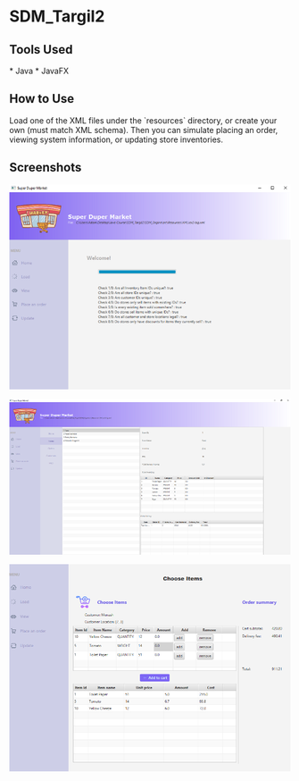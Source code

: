 # SDM_Targil2

<h2>Tools Used</h2>
* Java
* JavaFX

<h2>How to Use</h2>
Load one of the XML files under the `resources` directory, or create your own (must match XML schema). 
Then you can simulate placing an order, viewing system information, or updating store inventories. 

<h2>Screenshots</h2>

![Load Page](loadFile.png)

![View Stores](ViewStores.PNG)

![Static Order](staticorder.PNG)

